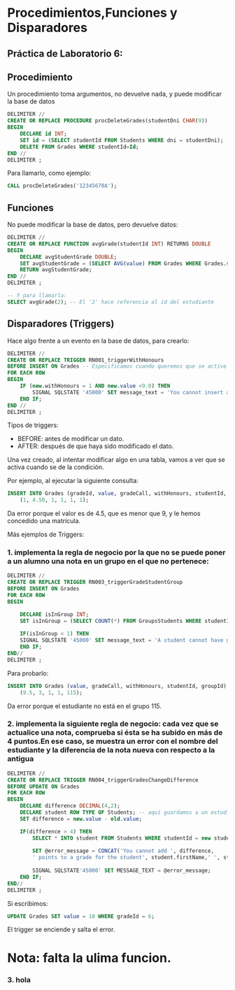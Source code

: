 # Procedimientos,Funciones y Disparadores
## Práctica de Laboratorio 6:

## Procedimiento
Un procedimiento toma argumentos, no devuelve nada, y puede modificar la base de datos
```sql
DELIMITER //
CREATE OR REPLACE PROCEDURE procDeleteGrades(studentDni CHAR(9))
BEGIN
    DECLARE id INT;
    SET id = (SELECT studentId FROM Students WHERE dni = studentDni);
    DELETE FROM Grades WHERE studentId=Id;
END //
DELIMITER ;
```

Para llamarlo, como ejemplo:
```sql
CALL procDeleteGrades('12345678A');
```

## Funciones
No puede modificar la base de datos, pero devuelve datos:
```sql 
DELIMITER //
CREATE OR REPLACE FUNCTION avgGrade(studentId INT) RETURNS DOUBLE
BEGIN
    DECLARE avgStudentGrade DOUBLE;
    SET avgStudentGrade = (SELECT AVG(value) FROM Grades WHERE Grades.studentId = studentId);
    RETURN avgStudentGrade;
END //
DELIMITER ;

-- Y para llamarlo:
SELECT avgGrade(2); -- El '2' hace referencia al id del estudiante
```

## Disparadores (Triggers)
Hace algo frente a un evento en la base de datos, para crearlo:
```sql 
DELIMITER //
CREATE OR REPLACE TRIGGER RN001_triggerWithHonours
BEFORE INSERT ON Grades -- Especificamos cuando queremos que se active el trigger   
FOR EACH ROW
BEGIN
    IF (new.withHonours = 1 AND new.value <9.0) THEN
        SIGNAL SQLSTATE '45000' SET message_text = 'You cannot insert a grade with honours whose value is less than 9';
    END IF;
END //
DELIMITER ;
```
Tipos de triggers:
- BEFORE: antes de modificar un dato.
- AFTER: después de que haya sido modificado el dato.

Una vez creado, al intentar modificar algo en una tabla, vamos a ver que se activa cuando se de la condición.

Por ejemplo, al ejecutar la siguiente consulta:
```sql
INSERT INTO Grades (gradeId, value, gradeCall, withHonours, studentId, groupId) VALUES
	(1, 4.50, 1, 1, 1, 1);
```
Da error porque el valor es de 4.5, que es menor que 9, y le hemos concedido una matrícula.

Más ejemplos de Triggers:
### 1. implementa la regla de negocio por la que no se puede poner a un alumno una nota en un grupo en el que no pertenece:
```sql
DELIMITER //
CREATE OR REPLACE TRIGGER RN003_triggerGradeStudentGroup
BEFORE INSERT ON Grades
FOR EACH ROW
BEGIN

    DECLARE isInGroup INT;
    SET isInGroup = (SELECT COUNT(*) FROM GroupsStudents WHERE studentId = new.studentId AND groupId = new.groupId);
    
    IF(isInGroup < 1) THEN
    SIGNAL SQLSTATE '45000' SET message_text = 'A student cannot have grades for groups in which they are not registered';
    END IF;
END//
DELIMITER ;
```
Para probarlo:
```sql
INSERT INTO Grades (value, gradeCall, withHonours, studentId, groupId) VALUES
	(9.5, 3, 1, 1, 115);
```
Da error porque el estudiante no está en el grupo 115.

### 2. implementa la siguiente regla de negocio: cada vez que se actualice una nota, comprueba si ésta se ha subido en más de 4 puntos.En ese caso, se muestra un error con el nombre del estudiante y la diferencia de la nota nueva con respecto a la antigua

```sql
DELIMITER //
CREATE OR REPLACE TRIGGER RN004_triggerGradesChangeDifference
BEFORE UPDATE ON Grades
FOR EACH ROW
BEGIN
    DECLARE difference DECIMAL(4,2);
    DECLARE student ROW TYPE OF Students; -- aquí guardamos a un estudiante entero, para luego poder acceder a sus campos.
    SET difference = new.value - old.value;

    IF(difference > 4) THEN
        SELECT * INTO student FROM Students WHERE studentId = new studentId; -- Usamos INTO cuando está dentro de fila
        
        SET @error_message = CONCAT('You cannot add ', difference,
        ' points to a grade for the student', student.firstName,' ', student.surname);
        
        SIGNAL SQLSTATE'45000' SET MESSAGE_TEXT = @error_message;
    END IF;
END//
DELIMITER ;
```

Si escribimos:
```sql
UPDATE Grades SET value = 10 WHERE gradeId = 6;
````
El trigger se enciende y salta el error.

# Nota: falta la ulima funcion.
### 3. hola